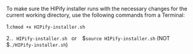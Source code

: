 To make sure the HIPify installer runs with the necessary changes for the current working directory, use the following commands from a Terminal: 

1.`chmod +x HIPify-installer.sh`

2.`. HIPify-installer.sh ` or ` ` $`source HIPify-installer.sh` (NOT $`./HIPify-installer.sh`)
